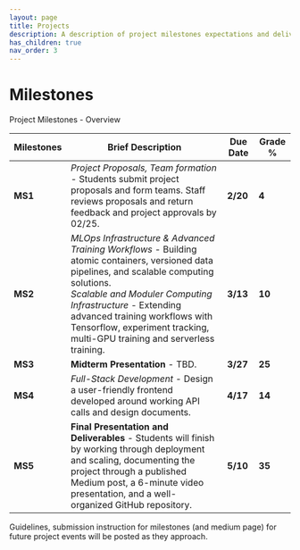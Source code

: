 ```yaml
---
layout: page
title: Projects  
description: A description of project milestones expectations and deliverables.
has_children: true
nav_order: 3
---
```


# Milestones 

Project Milestones - Overview

| **Milestones** | **Brief Description**                                        | **Due Date** | **Grade %** |
| -------------- | ------------------------------------------------------------ | ------------ | ----------- |
| **MS1**        | *Project Proposals, Team formation -*  Students submit project proposals and form teams. Staff reviews proposals and return feedback and project approvals by 02/25. | **2/20**    | **4**       |
| **MS2**        | *MLOps Infrastructure & Advanced Training Workflows -* Building atomic containers, versioned data pipelines, and scalable computing solutions.<br />*Scalable and Moduler Computing Infrastructure -* Extending advanced training workflows with Tensorflow, experiment tracking, multi-GPU training and serverless training. | **3/13**    | **10**      |
| **MS3**        | **Midterm Presentation** - TBD. | **3/27**    | **25**      |
| **MS4**        | *Full-Stack Development -* Design a user-friendly frontend developed around working API calls and design documents. | **4/17**    | **14**      |
| **MS5**        | **Final Presentation and Deliverables** - Students will finish by working through deployment and scaling, documenting the project through a published Medium post, a 6-minute video presentation, and a well-organized GitHub repository. | **5/10**    | **35**      |


Guidelines, submission instruction for milestones (and medium page) for future project events will be posted as they approach.
